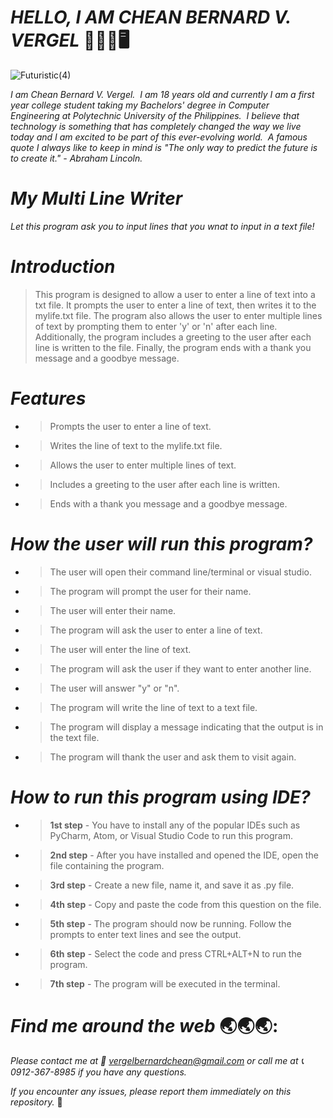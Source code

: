 # _**HELLO, I AM CHEAN BERNARD V. VERGEL**_   :wave::technologist::desktop_computer: 

![Futuristic(4)](https://user-images.githubusercontent.com/129587048/233819519-07457da4-b313-4851-83d9-78dc0a74e6b9.png)

_I am Chean Bernard V. Vergel.  I am 18 years old and currently I am a first year college student taking my Bachelors' degree in Computer Engineering at Polytechnic University of the Philippines.  I believe that technology is something that has completely changed the way we live today and I am excited to be part of this ever-evolving world.  A famous quote I always like to keep in mind is "The only way to predict the future is to create it." - Abraham Lincoln._

# _**My Multi Line Writer**_

_Let this program ask you to input lines that you wnat to input in a text file!_

# _**Introduction**_
> This program is designed to allow a user to enter a line of text into a txt file. It prompts the user to enter a line of text, then writes it to the mylife.txt file. The program also allows the user to enter multiple lines of text by prompting them to enter 'y' or 'n' after each line. Additionally, the program includes a greeting to the user after each line is written to the file. Finally, the program ends with a thank you message and a goodbye message.
# _**Features**_
- > Prompts the user to enter a line of text.
- > Writes the line of text to the mylife.txt file. 
- > Allows the user to enter multiple lines of text. 
- > Includes a greeting to the user after each line is written.
- > Ends with a thank you message and a goodbye message.

# _**How the user will run this program?**_
- > The user will open their command line/terminal or visual studio.
- > The program will prompt the user for their name.
- > The user will enter their name.
- > The program will ask the user to enter a line of text.
- > The user will enter the line of text.
- > The program will ask the user if they want to enter another line.
- > The user will answer "y" or "n".
- > The program will write the line of text to a text file.
- > The program will display a message indicating that the output is in the text file.
- > The program will thank the user and ask them to visit again.
# _**How to run this program using IDE?**_
- > **1st step** - You have to install any of the popular IDEs such as PyCharm, Atom, or Visual Studio Code to run this program.
- > **2nd step** - After you have installed and opened the IDE, open the file containing the program.
- > **3rd step** - Create a new file, name it, and save it as .py file. 
- > **4th step** - Copy and paste the code from this question on the file. 
- > **5th step** - The program should now be running. Follow the prompts to enter text lines and see the output.
- > **6th step** - Select the code and press CTRL+ALT+N to run the program. 
- > **7th step** - The program will be executed in the terminal. 
 
# _**Find me around the web**_ :earth_asia::earth_asia::earth_asia::
_Please contact me at :envelope_with_arrow: vergelbernardchean@gmail.com or call me at :telephone_receiver: 0912-367-8985 if you have any questions._

_If you encounter any issues, please report them immediately on this repository._ :beginner:
